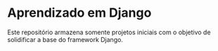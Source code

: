 # Aprendizado em Django

Este repositório armazena somente projetos iniciais com o objetivo de solidificar a base do framework Django.
